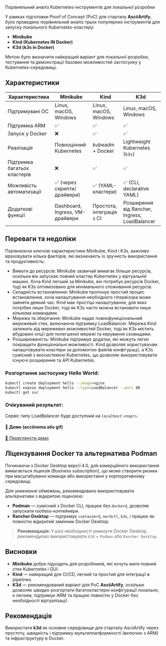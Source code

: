 Порівняльний аналіз Kubernetes-інструментів для локальної розробки


У рамках підготовки Proof of Concept (PoC) для стартапу **AsciiArtify**, було проведено порівняльний аналіз трьох популярних інструментів для запуску локального Kubernetes-кластеру:

* **Minikube**
* **Kind (Kubernetes IN Docker)**
* **K3d (k3s in Docker)**

Метою було визначити найкращий варіант для локальної розробки, тестування та демонстрації базових можливостей застосунку у Kubernetes-середовищі.

## Характеристики

| Характеристика               | Minikube                             | Kind                      | K3d                                           |
| ---------------------------- | ------------------------------------ | ------------------------- | --------------------------------------------- |
| Підтримувані ОС              | Linux, macOS, Windows                | Linux, macOS, Windows     | Linux, macOS, Windows                         |
| Підтримка ARM                | ✅                                   | ✅                        | ✅                                            |
| Запуск у Docker              |  ❌                                  | ✅                        | ✅                                            |
| Реалізація                   | Повноцінний Kubernetes               | kubeadm + Docker          | Lightweight Kubernetes (`k3s`)                |
| Підтримка багатьох кластерів | ❌                                   | ✅                        | ✅                                            |
| Можливість автоматизації     | ✅ (через скрипти/драйвери)          | ✅ (YAML-кластери)        | ✅ (CLI, declarative YAML)                    |
| Додаткові функції            | Dashboard, Ingress, VM-драйвери      | Простота, інтеграція з CI | Розширення від Rancher, Ingress, LoadBalancer |

## Переваги та недоліки


Порівнюючи ключові характеристики Minikube, Kind і K3s, важливо враховувати кілька факторів, які визначають їх зручність використання та продуктивність:

* Вимоги до ресурсів: Minikube зазвичай вимагає більше ресурсів, оскільки він запускає повний кластер Kubernetes у віртуальній машині. Хоча Kind легший за Minikube, він потребує ресурсів Docker, тоді як K3s оптимізовано для мінімального споживання ресурсів.
* Складність встановлення: Minikube пропонує простий процес встановлення, хоча налаштування необхідного гіпервізора може зайняти деякий час. Kind має простіші налаштування, для яких потрібен лише Docker, тоді як K3s часто можна встановити лише кількома командами.
* Мережа та зберігання: Minikube надає повнофункціональний мережевий стек, включаючи підтримку LoadBalancer. Мережа Kind залежить від мережевих можливостей Docker, тоді як K3s містить вбудовані опції для полегшеної мережі та керування сховищами.
* Розширюваність: Minikube підтримує додатки, які можуть легко покращити функціональні можливості. Kind дозволяє користувачам налаштовувати кластери за допомогою файлів конфігурації, а K3s сумісний з екосистемою Kubernetes, що дозволяє використовувати існуючі розширення та API Kubernetes.


### Розгортання застосунку Hello World:

```bash
kubectl create deployment hello --image=nginx
kubectl expose deployment hello --type=LoadBalancer --port 80
kubectl get svc
```

### Очікуваний результат:

Сервіс типу LoadBalancer буде доступний на `localhost:<порт>`.

#### 🎥 Демо (асciinema або gif)

[🎥 Переглянути демо](https://asciinema.org/a/0Zrw7IOMO9FA7c1dnFZqkAJVZ)

## Ліцензування Docker та альтернатива Podman

Починаючи з Docker Desktop версії 4.0, для комерційного використання вимагається ліцензія (Business subscription), що може створити ризики при масштабуванні команди або використанні у корпоративному середовищі.

Для уникнення обмежень, рекомендовано використовувати альтернативи з відкритою ліцензією:

* **Podman** — сумісний з Docker CLI, працює без `dockerd`, дозволяє запускати rootless-контейнери.
* **Rancher Desktop** — підтримує `containerd`, `nerdctl`, `k3s`, і працює як повністю відкритий замінник Docker Desktop.

> **Рекомендація:** У разі необхідності уникнути Docker Desktop, рекомендуємо використовувати `k3d` + `Podman` або `Rancher Desktop`.

## Висновки

* **Minikube** добре підходить для розробників, які хочуть мати повний стек Kubernetes і GUI.
* **Kind** — найкращий для CI/CD, легкий та простий для інтеграції в pipelines.
* **K3d** — рекомендований варіант для PoC **AsciiArtify**, оскільки дозволяє швидко розгортати багатокластерні конфігурації локально, є легким, підтримує ARM та працює повністю у Docker без необхідності віртуалізації.

## Рекомендація

Використати **k3d** як основне середовище для стартапу AsciiArtify через простоту, швидкість і підтримку мультиплатформності (включно з ARM) та інфраструктуру в Docker.


